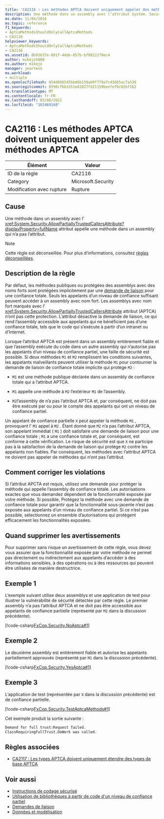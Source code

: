 ```yaml
---
title: 'CA2116 : Les méthodes APTCA doivent uniquement appeler des méthodes APTCA'
description: Une méthode dans un assembly avec l’attribut System. Security. AllowPartiallyTrustedCallersAttribute appelle une méthode dans un assembly qui n’a pas l’attribut.
ms.date: 11/04/2016
ms.topic: reference
f1_keywords:
- AptcaMethodsShouldOnlyCallAptcaMethods
- CA2116
helpviewer_keywords:
- AptcaMethodsShouldOnlyCallAptcaMethods
- CA2116
ms.assetid: 8b91637e-891f-4dde-857b-bf8012270ec4
author: mikejo5000
ms.author: mikejo
manager: jmartens
ms.workload:
- multiple
ms.openlocfilehash: 854d896545bbd6b159ab9f779a7cd1665ac7a330
ms.sourcegitcommit: 8590cf6b3351e82827fd21159beefef0c02bf162
ms.translationtype: MT
ms.contentlocale: fr-FR
ms.lasthandoff: 03/08/2021
ms.locfileid: "102469168"
---
```

# <a name="ca2116-aptca-methods-should-only-call-aptca-methods"></a>CA2116 : Les méthodes APTCA doivent uniquement appeler des méthodes APTCA

|Élément|Valeur|
|-|-|
|ID de la règle|CA2116|
|Category|Microsoft.Security|
|Modification avec rupture|Rupture|

## <a name="cause"></a>Cause
Une méthode dans un assembly avec l' <xref:System.Security.AllowPartiallyTrustedCallersAttribute?displayProperty=fullName> attribut appelle une méthode dans un assembly qui n’a pas l’attribut.

> [!NOTE]
> Cette règle est déconseillée. Pour plus d’informations, consultez [règles déconseillées](fxcop-unported-deprecated-rules.md).

## <a name="rule-description"></a>Description de la règle

Par défaut, les méthodes publiques ou protégées des assemblys avec des noms forts sont protégées implicitement par une [demande de liaison](/dotnet/framework/misc/link-demands) pour une confiance totale. Seuls les appelants d’un niveau de confiance suffisant peuvent accéder à un assembly avec nom fort. Les assemblys avec nom fort marqués avec l' <xref:System.Security.AllowPartiallyTrustedCallersAttribute> attribut (APTCA) n’ont pas cette protection. L’attribut désactive la demande de liaison, ce qui rend l’assembly accessible aux appelants qui ne bénéficient pas d’une confiance totale, tels que le code qui s’exécute à partir d’un intranet ou d’Internet.

Lorsque l’attribut APTCA est présent dans un assembly entièrement fiable et que l’assembly exécute du code dans un autre assembly qui n’autorise pas les appelants d’un niveau de confiance partiel, une faille de sécurité est possible. Si deux méthodes `M1` et `M2` remplissent les conditions suivantes, les appelants malveillants peuvent utiliser la méthode `M1` pour contourner la demande de liaison de confiance totale implicite qui protège `M2` :

- `M1` est une méthode publique déclarée dans un assembly de confiance totale qui a l’attribut APTCA.

- `M1` appelle une méthode à `M2` l’extérieur `M1` de l’assembly.

- `M2`l’assembly de n’a pas l’attribut APTCA et, par conséquent, ne doit pas être exécuté par ou pour le compte des appelants qui ont un niveau de confiance partiel.

Un appelant de confiance partielle `X` peut appeler la méthode `M1` , provoquant l' `M1` appel à `M2` . Étant donné que `M2` n’a pas l’attribut APTCA, son appelant immédiat ( `M1` ) doit satisfaire une demande de liaison pour une confiance totale ; `M1` a une confiance totale et, par conséquent, est conforme à cette vérification. Le risque de sécurité est que `X` ne participe pas à la satisfaction de la demande de liaison qui protège `M2` contre les appelants non fiables. Par conséquent, les méthodes avec l’attribut APTCA ne doivent pas appeler de méthodes qui n’ont pas l’attribut.

## <a name="how-to-fix-violations"></a>Comment corriger les violations
Si l’attribut APCTA est requis, utilisez une demande pour protéger la méthode qui appelle l’assembly de confiance totale. Les autorisations exactes que vous demandez dépendent de la fonctionnalité exposée par votre méthode. Si possible, Protégez la méthode avec une demande de confiance totale pour garantir que la fonctionnalité sous-jacente n’est pas exposée aux appelants d’un niveau de confiance partiel. Si ce n’est pas possible, sélectionnez un ensemble d’autorisations qui protègent efficacement les fonctionnalités exposées.

## <a name="when-to-suppress-warnings"></a>Quand supprimer les avertissements
Pour supprimer sans risque un avertissement de cette règle, vous devez vous assurer que la fonctionnalité exposée par votre méthode ne permet pas directement ou indirectement aux appelants d’accéder à des informations sensibles, à des opérations ou à des ressources qui peuvent être utilisées de manière destructrice.

## <a name="example-1"></a>Exemple 1
L’exemple suivant utilise deux assemblys et une application de test pour illustrer la vulnérabilité de sécurité détectée par cette règle. Le premier assembly n’a pas l’attribut APTCA et ne doit pas être accessible aux appelants de confiance partielle (représenté par `M2` dans la discussion précédente).

[!code-csharp[FxCop.Security.NoAptca#1](../code-quality/codesnippet/CSharp/ca2116-aptca-methods-should-only-call-aptca-methods_1.cs)]

## <a name="example-2"></a>Exemple 2
Le deuxième assembly est entièrement fiable et autorise les appelants partiellement approuvés (représenté par `M1` dans la discussion précédente).

[!code-csharp[FxCop.Security.YesAptca#1](../code-quality/codesnippet/CSharp/ca2116-aptca-methods-should-only-call-aptca-methods_2.cs)]

## <a name="example-3"></a>Exemple 3
L’application de test (représentée par `X` dans la discussion précédente) est de confiance partielle.

[!code-csharp[FxCop.Security.TestAptcaMethods#1](../code-quality/codesnippet/CSharp/ca2116-aptca-methods-should-only-call-aptca-methods_3.cs)]

Cet exemple produit la sortie suivante :

```txt
Demand for full trust:Request failed.
ClassRequiringFullTrust.DoWork was called.
```

## <a name="related-rules"></a>Règles associées

- [CA2117 : Les types APTCA doivent uniquement étendre des types de base APTCA](../code-quality/ca2117.md)

## <a name="see-also"></a>Voir aussi

- [Instructions de codage sécurisé](/dotnet/standard/security/secure-coding-guidelines)
- [Utilisation de bibliothèques à partir de code d'un niveau de confiance partiel](/dotnet/framework/misc/using-libraries-from-partially-trusted-code)
- [Demandes de liaison](/dotnet/framework/misc/link-demands)
- [Données et modélisation](/dotnet/framework/data/index)
